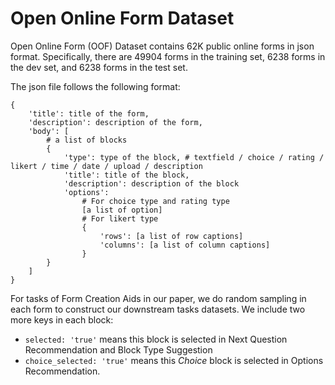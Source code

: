 # Open Online Form Dataset

Open Online Form (OOF) Dataset contains 62K public online forms in json format. Specifically, there are 49904 forms in the training set, 6238 forms in the dev set, and 6238 forms in the test set.

The json file follows the following format:

```
{
    'title': title of the form,
    'description': description of the form,
    'body': [
        # a list of blocks
        {
            'type': type of the block, # textfield / choice / rating / likert / time / date / upload / description
            'title': title of the block,
            'description': description of the block
            'options':
                # For choice type and rating type
                [a list of option]
                # For likert type
                {
                    'rows': [a list of row captions]
                    'columns': [a list of column captions]
                }
        }
    ]
}
```

For tasks of Form Creation Aids in our paper, we do random sampling in each form to construct our downstream tasks datasets. We include two more keys in each block:
- `selected: 'true'` means this block is selected in Next Question Recommendation and Block Type Suggestion
- `choice_selected: 'true'` means this *Choice* block is selected in Options Recommendation.
